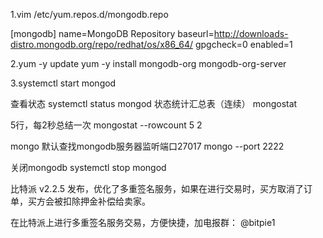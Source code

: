 1.vim /etc/yum.repos.d/mongodb.repo

[mongodb]
name=MongoDB Repository
baseurl=http://downloads-distro.mongodb.org/repo/redhat/os/x86_64/
gpgcheck=0
enabled=1

2.yum -y update
  yum -y install mongodb-org mongodb-org-server


3.systemctl start mongod

查看状态
systemctl status mongod
状态统计汇总表（连续）
mongostat

5行，每2秒总结一次
mongostat --rowcount 5 2

mongo 默认查找mongodb服务器监听端口27017
mongo --port 2222

关闭mongodb
systemctl stop mongod

比特派 v2.2.5 发布，优化了多重签名服务，如果在进行交易时，买方取消了订单，买方会被扣除押金补偿给卖家。

在比特派上进行多重签名服务交易，方便快捷，加电报群： @bitpie1
